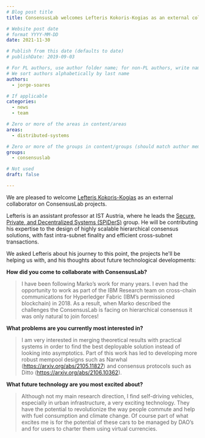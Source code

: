 ```yaml
---
# Blog post title
title: ConsensusLab welcomes Lefteris Kokoris-Kogias as an external collaborator

# Website post date
# format YYYY-MM-DD
date: 2021-11-30

# Publish from this date (defaults to date)
# publishDate: 2019-09-03

# For PL authors, use author folder name; for non-PL authors, write name as in paper within ""
# We sort authors alphabetically by last name
authors:
  - jorge-soares

# If applicable
categories:
  - news
  - team

# Zero or more of the areas in content/areas
areas:
  - distributed-systems

# Zero or more of the groups in content/groups (should match author membership)
groups:
  - consensuslab

# Not used
draft: false

---
```


We are pleased to welcome [Lefteris Kokoris-Kogias](https://www.linkedin.com/in/eleftherios-kokoris-kogias-52836274/) as an external collaborator on ConsensusLab projects.

Lefteris is an assistant professor at IST Austria, where he leads the [Secure, Private, and Decentralized Systems (SPiDerS)](https://ist.ac.at/en/research/kokoris-group/) group. He will be contributing his expertise to the design of highly scalable hierarchical consensus solutions, with fast intra-subnet finality and efficient cross-subnet transactions.

We asked Lefteris about his journey to this point, the projects he'll be helping us with, and his thoughts about future technological developments:

**How did you come to collaborate with ConsensusLab?**
> I have been following Marko’s work for many years. I even had the opportunity to work as part of the IBM Research team on cross-chain communications for Hyperledger Fabric (IBM’s permissioned blockchain) in 2018. As a result, when Marko described the challenges the ConsensusLab is facing on hierarchical consensus it was only natural to join forces!

**What problems are you currently most interested in?**
> I am very interested in merging theoretical results with practical systems in order to find the best deployable solution instead of looking into asymptotics. Part of this work has led to developing more robust mempool designs such as Narwhal (https://arxiv.org/abs/2105.11827) and consensus protocols such as Ditto (https://arxiv.org/abs/2106.10362). 


**What future technology are you most excited about?**
> Although not my main research direction, I find self-driving vehicles, especially in urban infrastructure,  a very exciting technology. They have the potential to revolutionize the way people commute and help with fuel consumption and climate change. Of course part of what excites me is for the potential of these cars to be managed by DAO’s and for users to charter them using virtual currencies.


